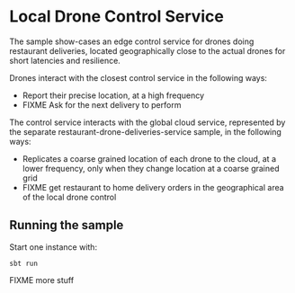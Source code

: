 # Local Drone Control Service

The sample show-cases an edge control service for drones doing restaurant deliveries,
located geographically close to the actual drones for short latencies and resilience. 

Drones interact with the closest control service in the following ways:

 * Report their precise location, at a high frequency
 * FIXME Ask for the next delivery to perform

The control service interacts with the global cloud service, represented by the separate 
restaurant-drone-deliveries-service sample, in the following ways:

 * Replicates a coarse grained location of each drone to the cloud, at a lower frequency, 
   only when they change location at a coarse grained grid
 * FIXME get restaurant to home delivery orders in the geographical area of the local drone control 

## Running the sample

Start one instance with:

```
sbt run
```

FIXME more stuff